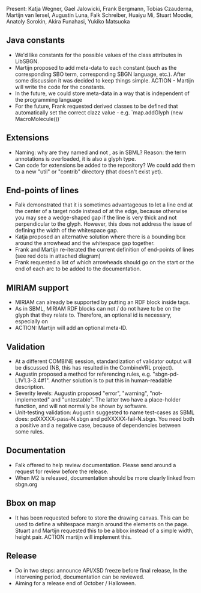 Present: Katja Wegner, Gael Jalowicki, Frank Bergmann, Tobias Czauderna, Martijn van Iersel, Augustin Luna, Falk Schreiber, Huaiyu Mi, Stuart Moodie, Anatoly Sorokin, Akira Funahasi, Yukiko Matsuoka

Java constants
--------------

-   We'd like constants for the possible values of the class attributes in LibSBGN.
-   Martijn proposed to add meta-data to each constant (such as the corresponding SBO term, corresponding SBGN language, etc.). After some discussion it was decided to keep things simple. ACTION - Martijn will write the code for the constants.
-   In the future, we could store meta-data in a way that is independent of the programming language
-   For the future, Frank requested derived classes to be defined that automatically set the correct clazz value - e.g. \`map.addGlyph (new MacroMolecule())\`

Extensions
----------

-   Naming: why are they named <extensions> and not <annotations>, as in SBML? Reason: the term annotations is overloaded, it is also a glyph type.
-   Can code for extensions be added to the repository? We could add them to a new "util" or "contrib" directory (that doesn't exist yet).

End-points of lines
-------------------

-   Falk demonstrated that it is sometimes advantageous to let a line end at the center of a target node instead of at the edge, because otherwise you may see a wedge-shaped gap if the line is very thick and not perpendicular to the glyph. However, this does not address the issue of defining the width of the whitespace gap.
-   Katja proposed an alternative solution where there is a bounding box around the arrowhead and the whitespace gap together.
-   Frank and Martijn re-iterated the current definition of end-points of lines (see red dots in attached diagram)
-   Frank requested a list of which arrowheads should go on the start or the end of each arc to be added to the documentation.

MIRIAM support
--------------

-   MIRIAM can already be supported by putting an RDF block inside <extension> tags.
-   As in SBML, MIRIAM RDF blocks can not / do not have to be on the glyph that they relate to. Therefore, an optional id is necessary, especially on <map>
-   ACTION: Martijn will add an optional meta-ID.

Validation
----------

-   At a different COMBINE session, standardization of validator output will be discussed (NB, this has resulted in the CombineVRL project).
-   Augustin proposed a method for referencing rules, e.g. "sbgn-pd-L1V1.3-3.4\#1". Another solution is to put this in human-readable description.
-   Severity levels: Augustin proposed "error", "warning", "not-implemented" and "untestable". The latter two have a place-holder function, and will not normally be shown by software.
-   Unit-testing validation: Augustin suggested to name test-cases as SBML does: pdXXXXX-pass-N.sbgn and pdXXXXX-fail-N.sbgn. You need both a positive and a negative case, because of dependencies between some rules.

Documentation
-------------

-   Falk offered to help review documentation. Please send around a request for review before the release.
-   When M2 is released, documentation should be more clearly linked from sbgn.org

Bbox on map
-----------

-   It has been requested before to store the drawing canvas. This can be used to define a whitespace margin around the elements on the page. Stuart and Martijn requested this to be a bbox instead of a simple width, height pair. ACTION martijn will implement this.

Release
-------

-   Do in two steps: announce API/XSD freeze before final release, In the intervening period, documentation can be reviewed.
-   Aiming for a release end of October / Halloween.
